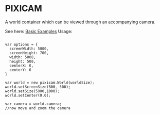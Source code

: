 # PIXICAM
A world container which can be viewed through an accompanying camera.

See here:
<a href='http://georgiee.github.io/pixicam/'>Basic Examples</a>
Usage:

```

var options = {
  screenWidth: 5000,
  screenHeight: 700,
  width: 5000,
  height: 500,
  centerX: 0,
  centerY: 0
}

var world = new pixicam.World(worldSize);
world.setScreenSize(500, 500);
world.setSize(5000,1000);
world.setCenter(0,0);

var camera = world.camera;
//now move and zoom the camera

```


